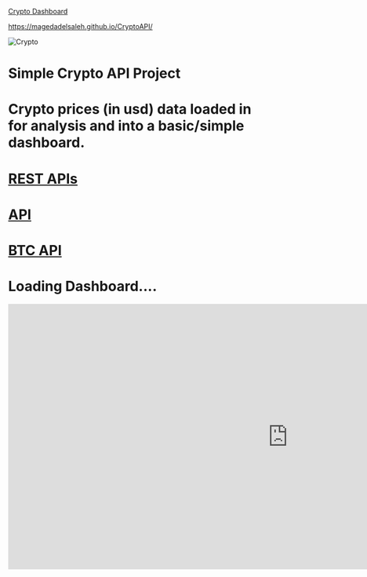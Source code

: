 [Crypto Dashboard](https://app.powerbi.com/reportEmbed?reportId=8d6db256-34bd-4640-9eb0-17b5acbee4d0&autoAuth=true&ctid=600abf2f-fdf7-4e15-acf7-ee63588ae13a&config=eyJjbHVzdGVyVXJsIjoiaHR0cHM6Ly82MDBhYmYyZmZkZjc0ZTE1YWNmN2VlNjM1ODhhZTEzYS1hcGkuYW5hbHlzaXMud2luZG93cy5uZXQvIn0%3D)

https://magedadelsaleh.github.io/CryptoAPI/ 

![Crypto](https://user-images.githubusercontent.com/80975738/144709963-4c91469f-d25f-4e85-b2e2-f2c8aac7de1a.jpg)

# Simple Crypto API Project
# Crypto prices (in usd) data loaded in for analysis and into a basic/simple dashboard. 
# [REST APIs](https://docs.cryptowat.ch/rest-api/markets/details)
# [API](https://api.cryptowat.ch/markets/coinbase-pro)
# [BTC API](https://api.cryptowat.ch/markets/coinbase-pro/btcusd/ohlc)

# Loading Dashboard....
<iframe title="Crypto_API_USD - Page 1" width="1140" height="541.25" src="https://app.powerbi.com/reportEmbed?reportId=8d6db256-34bd-4640-9eb0-17b5acbee4d0&autoAuth=true&ctid=600abf2f-fdf7-4e15-acf7-ee63588ae13a&config=eyJjbHVzdGVyVXJsIjoiaHR0cHM6Ly82MDBhYmYyZmZkZjc0ZTE1YWNmN2VlNjM1ODhhZTEzYS1hcGkuYW5hbHlzaXMud2luZG93cy5uZXQvIn0%3D" frameborder="0" allowFullScreen="true"></iframe>
